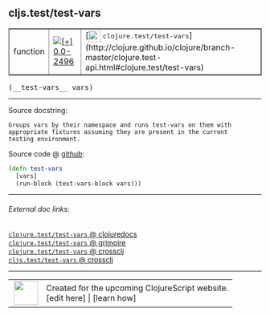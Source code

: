 ## cljs.test/test-vars



 <table border="1">
<tr>
<td>function</td>
<td><a href="https://github.com/cljsinfo/cljs-api-docs/tree/0.0-2496"><img valign="middle" alt="[+] 0.0-2496" title="Added in 0.0-2496" src="https://img.shields.io/badge/+-0.0--2496-lightgrey.svg"></a> </td>
<td>
[<img height="24px" valign="middle" src="http://i.imgur.com/1GjPKvB.png"> <samp>clojure.test/test-vars</samp>](http://clojure.github.io/clojure/branch-master/clojure.test-api.html#clojure.test/test-vars)
</td>
</tr>
</table>


 <samp>
(__test-vars__ vars)<br>
</samp>

---





Source docstring:

```
Groups vars by their namespace and runs test-vars on them with
appropriate fixtures assuming they are present in the current
testing environment.
```


Source code @ [github](https://github.com/clojure/clojurescript/blob/r3115/src/cljs/cljs/test.cljs#L555-L560):

```clj
(defn test-vars
  [vars]
  (run-block (test-vars-block vars)))
```

<!--
Repo - tag - source tree - lines:

 <pre>
clojurescript @ r3115
└── src
    └── cljs
        └── cljs
            └── <ins>[test.cljs:555-560](https://github.com/clojure/clojurescript/blob/r3115/src/cljs/cljs/test.cljs#L555-L560)</ins>
</pre>

-->

---



###### External doc links:

[`clojure.test/test-vars` @ clojuredocs](http://clojuredocs.org/clojure.test/test-vars)<br>
[`clojure.test/test-vars` @ grimoire](http://conj.io/store/v1/org.clojure/clojure/1.7.0-beta3/clj/clojure.test/test-vars/)<br>
[`clojure.test/test-vars` @ crossclj](http://crossclj.info/fun/clojure.test/test-vars.html)<br>
[`cljs.test/test-vars` @ crossclj](http://crossclj.info/fun/cljs.test.cljs/test-vars.html)<br>

---

 <table>
<tr><td>
<img valign="middle" align="right" width="48px" src="http://i.imgur.com/Hi20huC.png">
</td><td>
Created for the upcoming ClojureScript website.<br>
[edit here] | [learn how]
</td></tr></table>

[edit here]:https://github.com/cljsinfo/cljs-api-docs/blob/master/cljsdoc/cljs.test/test-vars.cljsdoc
[learn how]:https://github.com/cljsinfo/cljs-api-docs/wiki/cljsdoc-files

<!--

This information was too distracting to show to readers, but I'll leave it
commented here since it is helpful to:

- pretty-print the data used to generate this document
- and show how to retrieve that data



The API data for this symbol:

```clj
{:ns "cljs.test",
 :name "test-vars",
 :signature ["[vars]"],
 :history [["+" "0.0-2496"]],
 :type "function",
 :full-name-encode "cljs.test/test-vars",
 :source {:code "(defn test-vars\n  [vars]\n  (run-block (test-vars-block vars)))",
          :title "Source code",
          :repo "clojurescript",
          :tag "r3115",
          :filename "src/cljs/cljs/test.cljs",
          :lines [555 560]},
 :full-name "cljs.test/test-vars",
 :clj-symbol "clojure.test/test-vars",
 :docstring "Groups vars by their namespace and runs test-vars on them with\nappropriate fixtures assuming they are present in the current\ntesting environment."}

```

Retrieve the API data for this symbol:

```clj
;; from Clojure REPL
(require '[clojure.edn :as edn])
(-> (slurp "https://raw.githubusercontent.com/cljsinfo/cljs-api-docs/catalog/cljs-api.edn")
    (edn/read-string)
    (get-in [:symbols "cljs.test/test-vars"]))
```

-->
